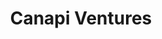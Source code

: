 ---
layout: firm_page
title: "Canapi Ventures"
id: "canapi.com"
permalink: "/canapiventurescanapi.com/"
website: "https://www.canapi.com"
offices: "New York (United States), San Francisco (United States), Washington (United States), Wilmington (United States)"
investment_stages: "Series A, Series B, Series C"
portfolio_companies: "OpenYield, Cashmere, ModernFi, Able, Alloy, Asset Class, Blend, Blooma, Built, Capitalize, Capitolis, Codat, Crux Climate, DynamoFL, Elpha Secure, Finxact, Fireblocks, Greenlight, Island, MX, MakersHub, Middesk, Moov, Neuro-ID, Notarize, Nova Credit, Orum, Peach, Posh, Thoropass"
portfolio_link: "https://canapi.com/portfolio"
investment_markets: "Fintech, B2B Software"
founded_year: "2018"
description: "Canapi Ventures invests in early to growth-stage fintech companies that deploy solutions on modern platforms."
linkedin: "https://www.linkedin.com/company/canapiventures/"
twitter: "https://twitter.com/CanapiVentures"
instagram: ""
team_page: "https://canapi.com/team"
investor_type: "Venture Capital"
crunchbase: "https://www.crunchbase.com/organization/canapi"
pitchbook: ""

# SEO Optimization
meta_title: "Canapi Ventures - VC Firm - projectstartups.com"
meta_description: "Canapi Ventures, Canapi Ventures invests in early to growth-stage fintech companies that deploy solutions on modern platforms...."
meta_keywords: "Canapi Ventures, Fintech, B2B Software, VC firm, venture capital, startup investor, projectstartups.com"
canonical_url: "https://vc.projectstartups.com/canapiventurescanapi.com/"
---
